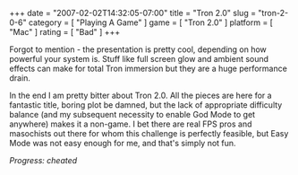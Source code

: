 +++
date = "2007-02-02T14:32:05-07:00"
title = "Tron 2.0"
slug = "tron-2-0-6"
category = [ "Playing A Game" ]
game = [ "Tron 2.0" ]
platform = [ "Mac" ]
rating = [ "Bad" ]
+++

Forgot to mention - the presentation is pretty cool, depending on how powerful your system is.  Stuff like full screen glow and ambient sound effects can make for total Tron immersion but they are a huge performance drain.

In the end I am pretty bitter about Tron 2.0.  All the pieces are here for a fantastic title, boring plot be damned, but the lack of appropriate difficulty balance (and my subsequent necessity to enable God Mode to get anywhere) makes it a non-game.  I bet there are real FPS pros and masochists out there for whom this challenge is perfectly feasible, but Easy Mode was not easy enough for me, and that's simply not fun.

<i>Progress: cheated</i>